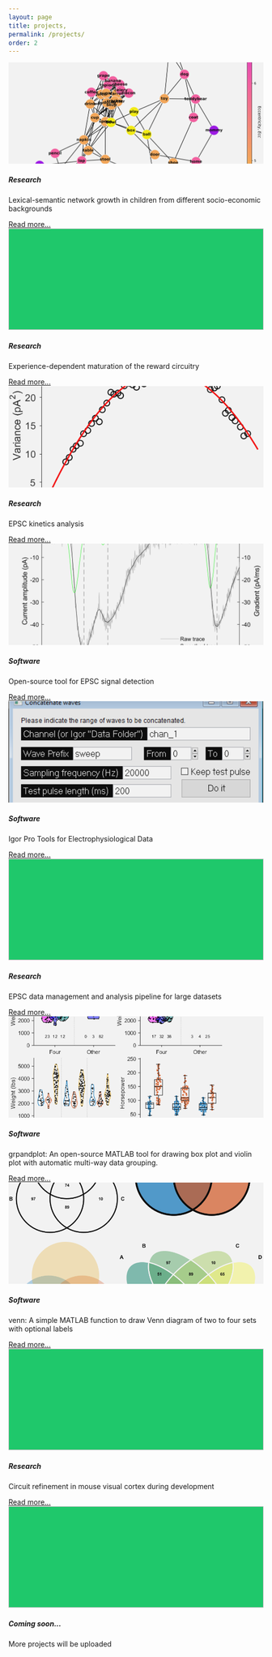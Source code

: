 ```yaml
---
layout: page
title: projects,
permalink: /projects/
order: 2
---
```


<html>
<head>
<style>
  div.card img {
    width: 100%;
    height: 200px;
    object-fit: cover;
    background-color: rgba(0, 204, 92, 0.925);
    filter: contrast(0.9);
  }
  div.card:hover {
  border: 1px solid rgba(0, 204, 92, 0.925);
  }

</style>
</head>
<body>

<p></p>

<div class="row row-cols-1 row-cols-md-2 g-4">

  <div class="col">    
    <div class="card">
      <img class="card-img-top" src="/img/eve_network_by_ecc.svg">
      <div class="card-body">
        <h5 class="card-title">Research</h5>
        <p class="card-text">Lexical-semantic network growth in children from different socio-economic backgrounds</p>
        <a href="/projects/sem-network">Read more...</a>
      </div>
    </div>    
  </div>

  <div class="col">
    <div class="card">
        <img class="card-img-top">
        <div class="card-body">
            <h5 class="card-title">Research</h5>
            <p class="card-text">Experience-dependent maturation of the reward circuitry</p>
            <a href="/research/#experience-dependent-maturation-of-the-reward-circuitry">Read more...</a>
        </div>
    </div>
  </div>

  <div class="col">
    <div class="card">
      <img src="/img/nsfa_fit.png" class="card-img-top" alt="...">
      <div class="card-body">
        <h5 class="card-title">Research</h5>
        <p class="card-text">EPSC kinetics analysis</p>
        <a href="/projects/kinetics">Read more...</a>
      </div>
    </div>
  </div>

  <div class="col">
    <div class="card">
        <img src="/img/manypeaks.svg" class="card-img-top">
        <div class="card-body">
            <h5 class="card-title">Software</h5>
            <p class="card-text">Open-source tool for EPSC signal detection</p>
            <a href="/projects/epsc-detection">Read more...</a>
        </div>
    </div>
  </div>

  <div class="col">
    <div class="card">
        <img src="/img/concAndSavePanel.png" class="card-img-top">
        <div class="card-body">
            <h5 class="card-title">Software</h5>
            <p class="card-text">Igor Pro Tools for Electrophysiological Data</p>
            <a href="https://github.com/manhowong/igor-pro-tools">Read more...</a>
        </div>
    </div>
  </div>

  <div class="col">
    <div class="card">
        <img class="card-img-top">
        <div class="card-body">
            <h5 class="card-title">Research</h5>
            <p class="card-text">EPSC data management and analysis pipeline for large datasets</p>
            <a href="/projects/epsc-pipeline">Read more...</a>
        </div>
    </div>
  </div>

  <div class="col">
    <div class="card">
        <img src="/img/grpandplot_examples.png" class="card-img-top">
        <div class="card-body">
            <h5 class="card-title">Software</h5>
            <p class="card-text">grpandplot: An open-source MATLAB tool for drawing box plot and violin plot with automatic multi-way data grouping.</p>
            <a href="https://github.com/manhowong/grpandplot">Read more...</a>
        </div>
    </div>
  </div>

  <div class="col">
    <div class="card">
        <img src="/img/examples.png" class="card-img-top">
        <div class="card-body">
            <h5 class="card-title">Software</h5>
            <p class="card-text">venn: A simple MATLAB function to draw Venn diagram of two to four sets with optional labels</p>
            <a href="https://github.com/manhowong/matlab-venn">Read more...</a>
        </div>
    </div>
  </div>

  <div class="col">
    <div class="card">
        <img class="card-img-top">
        <div class="card-body">
            <h5 class="card-title">Research</h5>
            <p class="card-text">Circuit refinement in mouse visual cortex during development</p>
            <a href="/projects/idle_synapse">Read more...</a>
        </div>
    </div>
  </div>

  <div class="col">
    <div class="card">
        <img class="card-img-top">
        <div class="card-body">
            <h5 class="card-title">Coming soon...</h5>
            <p class="card-text">More projects will be uploaded</p>
        </div>
    </div>
  </div>



</div>


</body>